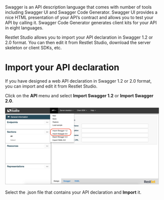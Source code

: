Swagger is an API description language that comes with number of tools including Swagger UI and Swagger Code Generator. Swagger UI provides a nice HTML presentation of your API’s contract and allows you to test your API by calling it. Swagger Code Generator generates client kits for your API in eight languages.

Restlet Studio allows you to import your API declaration in Swagger 1.2 or 2.0 format. You can then edit it from Restlet Studio, download the server skeleton or client SDKs, etc.

# Import your API declaration

If you have designed a web API declaration in Swagger 1.2 or 2.0 format, you can import and edit it from Restlet Studio.

Click on the **API** menu and select **Import Swagger 1.2** or **Import Swagger 2.0**.

![Import Swagger 1.2](images/import-swagger.jpg "Import Swagger 1.2")

Select the .json file that contains your API declaration and **Import** it.
